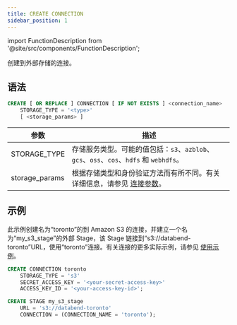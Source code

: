 ```yaml
---
title: CREATE CONNECTION
sidebar_position: 1
---
```

import FunctionDescription from '@site/src/components/FunctionDescription';

<FunctionDescription description="Introduced or updated: v1.2.339"/>

创建到外部存储的连接。

## 语法

```sql
CREATE [ OR REPLACE ] CONNECTION [ IF NOT EXISTS ] <connection_name> 
    STORAGE_TYPE = '<type>' 
    [ <storage_params> ]

```

| 参数             | 描述                                                                                                                                            |
|------------------|----------------------------------------------------------------------------------------------------------------------------------------------------|
| STORAGE_TYPE     | 存储服务类型。可能的值包括：`s3`、`azblob`、`gcs`、`oss`、`cos`、`hdfs` 和 `webhdfs`。                                                                 |
| storage_params   | 根据存储类型和身份验证方法而有所不同。有关详细信息，请参见 [连接参数](../../../00-sql-reference/51-connect-parameters.md)。 |

## 示例

此示例创建名为“toronto”的到 Amazon S3 的连接，并建立一个名为“my_s3_stage”的外部 Stage，该 Stage 链接到“s3://databend-toronto”URL，使用“toronto”连接。有关连接的更多实际示例，请参见 [使用示例](index.md#usage-examples)。

```sql
CREATE CONNECTION toronto 
    STORAGE_TYPE = 's3' 
    SECRET_ACCESS_KEY = '<your-secret-access-key>' 
    ACCESS_KEY_ID = '<your-access-key-id>';

CREATE STAGE my_s3_stage 
    URL = 's3://databend-toronto' 
    CONNECTION = (CONNECTION_NAME = 'toronto');
```